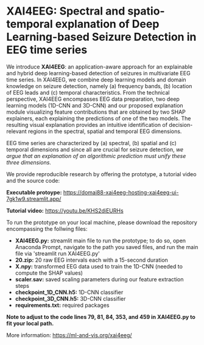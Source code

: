 # XAI4EEG: Spectral and spatio-temporal explanation of Deep Learning-based Seizure Detection in EEG time series



We introduce **XAI4EEG**: an application-aware approach for an explainable and hybrid deep learning-based detection of seizures in multivariate EEG time series.
In XAI4EEG, we combine deep learning models and domain knowledge on seizure detection, namely (a) frequency bands, (b) location of EEG leads and (c) temporal characteristics. From the technical perspective, XAI4EEG encompasses EEG data preparation, two deep learning models (1D-CNN and 3D-CNN) and our proposed explanation module visualizing feature contributions that are obtained by two SHAP explainers, each explaining the predictions of one of the two models.
The resulting visual explanation provides an intuitive identification of decision-relevant regions in the spectral, spatial and temporal EEG dimensions. 

EEG time series are characterized by (a) spectral, (b) spatial and (c) temporal dimensions and since all are crucial for seizure detection, *we argue that an explanation of an algorithmic prediction must unify these three dimensions.*

We provide reproducible research by offering the prototype, a tutorial video and the source code:

**Executable protoype:** https://domai88-xai4eeg-hosting-xai4eeg-ui-7gk1w9.streamlit.app/

**Tutorial video:** https://youtu.be/KHS2diEURHs

To run the prototype on your local machine, please download the repository encompassing the follwing files:

* **XAI4EEG.py:** streamlit main file to run the prototype; to do so, open Anaconda Prompt, navigate to the path you saved files, and run the main file via 'streamlit run XAI4EEG.py'
* **20.zip:** 20 raw EEG intervals each with a 15-second duration
* **X.npy:** transformed EEG data used to train the 1D-CNN (needed to compute the SHAP values)
* **scaler.sav:** saved scaling parameters during our feature extraction steps
* **checkpoint_1D_CNN.h5:** 1D-CNN classifier
* **checkpoint_3D_CNN.h5:** 3D-CNN classifier
* **requirements.txt:** required packages

**Note to adjust to the code lines 79, 81, 84, 353, and 459 in XAI4EEG.py to fit your local path.**

More information: https://ml-and-vis.org/xai4eeg/
